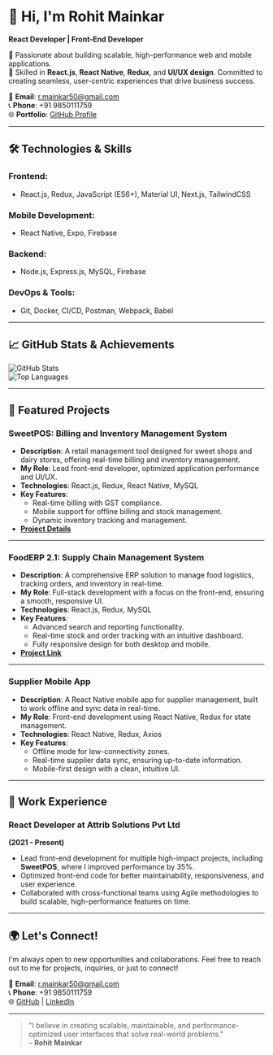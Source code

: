 # 👋 Hi, I'm Rohit Mainkar  
**React Developer | Front-End Developer**

🚀 Passionate about building scalable, high-performance web and mobile applications.  
🌟 Skilled in **React.js**, **React Native**, **Redux**, and **UI/UX design**. Committed to creating seamless, user-centric experiences that drive business success.

📧 **Email**: r.mainkar50@gmail.com  
📞 **Phone**: +91 9850111759  
🌐 **Portfolio**: [GitHub Profile](https://github.com/rmainkar-001)

---

## 🛠 **Technologies & Skills**  
### **Frontend**:  
- React.js, Redux, JavaScript (ES6+), Material UI, Next.js, TailwindCSS  
### **Mobile Development**:  
- React Native, Expo, Firebase  
### **Backend**:  
- Node.js, Express.js, MySQL, Firebase  
### **DevOps & Tools**:  
- Git, Docker, CI/CD, Postman, Webpack, Babel  

---

## 📈 **GitHub Stats & Achievements**  
![GitHub Stats](https://github-readme-stats.vercel.app/api?username=rmainkar-001&show_icons=true&theme=radical)  
![Top Languages](https://github-readme-stats.vercel.app/api/top-langs/?username=rmainkar-001&layout=compact&theme=radical)

---

## 🌟 **Featured Projects**  

### **SweetPOS: Billing and Inventory Management System**  
- **Description**: A retail management tool designed for sweet shops and dairy stores, offering real-time billing and inventory management.
- **My Role**: Lead front-end developer, optimized application performance and UI/UX.
- **Technologies**: React.js, Redux, React Native, MySQL
- **Key Features**:
  - Real-time billing with GST compliance.
  - Mobile support for offline billing and stock management.
  - Dynamic inventory tracking and management.
- **[Project Details](https://github.com/rohitmainkar/sweetpos-portfolio)**

---

### **FoodERP 2.1: Supply Chain Management System**  
- **Description**: A comprehensive ERP solution to manage food logistics, tracking orders, and inventory in real-time.
- **My Role**: Full-stack development with a focus on the front-end, ensuring a smooth, responsive UI.
- **Technologies**: React.js, Redux, MySQL
- **Key Features**:
  - Advanced search and reporting functionality.
  - Real-time stock and order tracking with an intuitive dashboard.
  - Fully responsive design for both desktop and mobile.
- **[Project Link](https://cbmfooderp.com/login)**

---

### **Supplier Mobile App**  
- **Description**: A React Native mobile app for supplier management, built to work offline and sync data in real-time.
- **My Role**: Front-end development using React Native, Redux for state management.
- **Technologies**: React Native, Redux, Axios
- **Key Features**:
  - Offline mode for low-connectivity zones.
  - Real-time supplier data sync, ensuring up-to-date information.
  - Mobile-first design with a clean, intuitive UI.

---

## 📝 **Work Experience**  

### **React Developer at Attrib Solutions Pvt Ltd**  
**(2021 - Present)**  
- Lead front-end development for multiple high-impact projects, including **SweetPOS**, where I improved performance by 35%.
- Optimized front-end code for better maintainability, responsiveness, and user experience.
- Collaborated with cross-functional teams using Agile methodologies to build scalable, high-performance features on time.

---

## 🌍 **Let's Connect!**  
I'm always open to new opportunities and collaborations. Feel free to reach out to me for projects, inquiries, or just to connect!  

📧 **Email**: r.mainkar50@gmail.com  
📞 **Phone**: +91 9850111759  
🌐 [GitHub](https://github.com/rohitmainkar) | [LinkedIn](#)  

---

> "I believe in creating scalable, maintainable, and performance-optimized user interfaces that solve real-world problems."  
> – **Rohit Mainkar**
